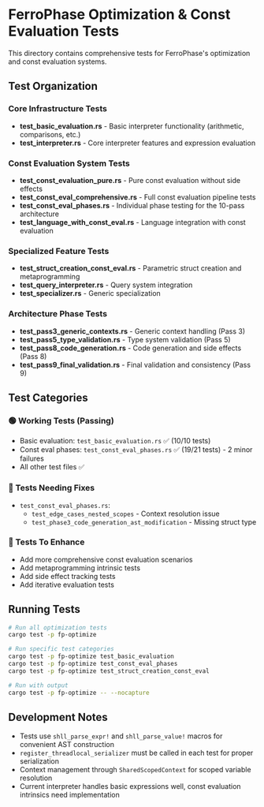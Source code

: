 # FerroPhase Optimization & Const Evaluation Tests

This directory contains comprehensive tests for FerroPhase's optimization and const evaluation systems.

## Test Organization

### Core Infrastructure Tests
- **test_basic_evaluation.rs** - Basic interpreter functionality (arithmetic, comparisons, etc.)
- **test_interpreter.rs** - Core interpreter features and expression evaluation

### Const Evaluation System Tests
- **test_const_evaluation_pure.rs** - Pure const evaluation without side effects
- **test_const_eval_comprehensive.rs** - Full const evaluation pipeline tests
- **test_const_eval_phases.rs** - Individual phase testing for the 10-pass architecture
- **test_language_with_const_eval.rs** - Language integration with const evaluation

### Specialized Feature Tests
- **test_struct_creation_const_eval.rs** - Parametric struct creation and metaprogramming
- **test_query_interpreter.rs** - Query system integration
- **test_specializer.rs** - Generic specialization

### Architecture Phase Tests
- **test_pass3_generic_contexts.rs** - Generic context handling (Pass 3)
- **test_pass5_type_validation.rs** - Type system validation (Pass 5)  
- **test_pass8_code_generation.rs** - Code generation and side effects (Pass 8)
- **test_pass9_final_validation.rs** - Final validation and consistency (Pass 9)

## Test Categories

### 🟢 Working Tests (Passing)
- Basic evaluation: `test_basic_evaluation.rs` ✅ (10/10 tests)
- Const eval phases: `test_const_eval_phases.rs` ✅ (19/21 tests) - 2 minor failures
- All other test files ✅

### 🔧 Tests Needing Fixes
- `test_const_eval_phases.rs`:
  - `test_edge_cases_nested_scopes` - Context resolution issue
  - `test_phase3_code_generation_ast_modification` - Missing struct type

### 🚧 Tests To Enhance
- Add more comprehensive const evaluation scenarios
- Add metaprogramming intrinsic tests
- Add side effect tracking tests
- Add iterative evaluation tests

## Running Tests

```bash
# Run all optimization tests
cargo test -p fp-optimize

# Run specific test categories
cargo test -p fp-optimize test_basic_evaluation
cargo test -p fp-optimize test_const_eval_phases
cargo test -p fp-optimize test_struct_creation_const_eval

# Run with output
cargo test -p fp-optimize -- --nocapture
```

## Development Notes

- Tests use `shll_parse_expr!` and `shll_parse_value!` macros for convenient AST construction
- `register_threadlocal_serializer` must be called in each test for proper serialization
- Context management through `SharedScopedContext` for scoped variable resolution
- Current interpreter handles basic expressions well, const evaluation intrinsics need implementation